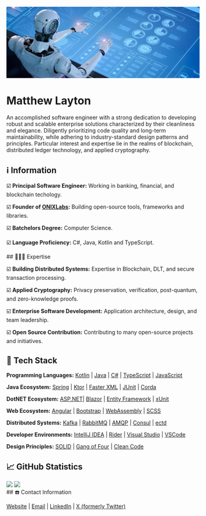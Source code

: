 ![Header](content/images/header.jpg)

# Matthew Layton

An accomplished software engineer with a strong dedication to developing robust and scalable enterprise solutions characterized by their cleanliness and elegance. Diligently prioritizing code quality and long-term maintainability, while adhering to industry-standard design patterns and principles. Particular interest and expertise lie in the realms of blockchain, distributed ledger technology, and applied cryptography.

## ℹ️ Information

☑️ **Principal Software Engineer:** Working in banking, financial, and blockchain techology.

☑️ **Founder of [ONIXLabs](https://www.onixlabs.io/):** Building open-source tools, frameworks and libraries.

☑️ **Batchelors Degree:** Computer Science.

☑️ **Language Proficiency:** C#, Java, Kotlin and TypeScript.

## 👨🏼‍💻 Expertise

☑️ **Building Distributed Systems:** Expertise in Blockchain, DLT, and secure transaction processing.

☑️ **Applied Cryptography:** Privacy preservation, verification, post-quantum, and zero-knowledge proofs.

☑️ **Enterprise Software Development:** Application architecture, design, and team leadership.

☑️ **Open Source Contribution:** Contributing to many open-source projects and initiatives.

## 🧰 Tech Stack

**Programming Languages:** [Kotlin](https://kotlinlang.org/) | [Java](https://www.java.com/en/) | [C#](https://dotnet.microsoft.com/en-us/languages/csharp) | [TypeScript](https://www.typescriptlang.org/) | [JavaScript](https://www.javascript.com/)

**Java Ecosystem:** [Spring](https://spring.io/) | [Ktor](https://ktor.io/) | [Faster XML](http://fasterxml.com/) | [JUnit](https://junit.org/junit5/) | [Corda](https://r3.com/get-corda/)

**DotNET Ecosystem:** [ASP.NET](https://dotnet.microsoft.com/en-us/apps/aspnet)| [Blazor](https://dotnet.microsoft.com/en-us/apps/aspnet/web-apps/blazor) | [Entity Framework](https://learn.microsoft.com/en-us/ef/) | [xUnit](https://xunit.net/)

**Web Ecosystem:** [Angular](https://angular.dev/) | [Bootstrap](https://getbootstrap.com/) | [WebAssembly](https://webassembly.org/) | [SCSS](https://sass-lang.com/)

**Distributed Systems:** [Kafka](https://kafka.apache.org/) | [RabbitMQ](https://www.rabbitmq.com/) | [AMQP](https://www.amqp.org/) | [Consul](https://www.consul.io/) | [ectd](https://etcd.io/)

**Developer Environments:** [IntelliJ IDEA](https://www.jetbrains.com/idea/) | [Rider](https://www.jetbrains.com/rider/) | [Visual Studio](https://visualstudio.microsoft.com/) | [VSCode](https://code.visualstudio.com/)

**Design Principles:** [SOLID](https://www.google.com/search?q=SOLID+Design+Principles) | [Gang of Four](https://www.google.com/search?q=GoF+Design+Patterns) | [Clean Code](http://cleancoder.com/products)

## 📈 GitHub Statistics

<div>
  <img height="160em" src="https://github-readme-stats.vercel.app/api?username=MrMatthewLayton&show_icons=true&hide_border=true&&count_private=true&include_all_commits=true" />
  <img height="160em" src="https://github-readme-stats.vercel.app/api/top-langs/?username=MrMatthewLayton&show_icons=true&hide_border=true&layout=compact&langs_count=8"/>
</div>
## ☎️ Contact Information

[Website](https://www.onixlabs.io/) |  [Email](mailto:matthew.layton@live.co.uk) | [LinkedIn](https://www.linkedin.com/in/matthew-layton-85547829/) | [X (formerly Twitter)](https://www.linkedin.com/in/matthew-layton-85547829/)
